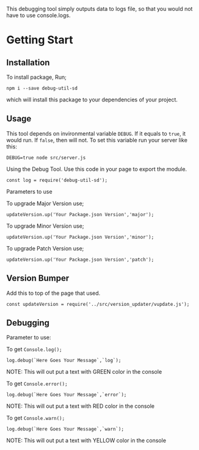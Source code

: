 This debugging tool simply outputs data to logs file, so that you would not have to use console.logs.

# Getting Start

## Installation
To install package, Run;
```
npm i --save debug-util-sd
```
 which will install this package to your dependencies of your project.

## Usage

This tool depends on invironmental variable `DEBUG`. If it equals to `true`, it would run. If `false`, then will not. To set this variable run your server like this:

```
DEBUG=true node src/server.js
```

Using the Debug Tool. Use this code in your page to export the module.
```
const log = require('debug-util-sd');
```

Parameters to use

To upgrade Major Version use;
```
updateVersion.up('Your Package.json Version','major');
```

To upgrade Minor Version use;
```
updateVersion.up('Your Package.json Version','minor');
```
To upgrade Patch Version use;
```
updateVersion.up('Your Package.json Version','patch');
```

## Version Bumper

Add this to top of the page that used.
```
const updateVersion = require('../src/version_updater/vupdate.js');

```


## Debugging

Parameter to use:

To get `Console.log();`
```
log.debug(`Here Goes Your Message`,`log`);
```
NOTE: This will out put a text with GREEN color in the console


To get `Console.error();`
```
log.debug(`Here Goes Your Message`,`error`);
```
NOTE: This will out put a text with RED color in the console

To get `Console.warn();`
```
log.debug(`Here Goes Your Message`,`warn`);
```
NOTE: This will out put a text with YELLOW color in the console
